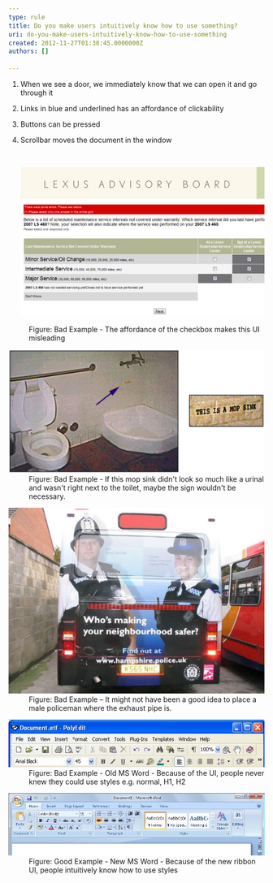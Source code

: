 ```yaml
---
type: rule
title: Do you make users intuitively know how to use something?
uri: do-you-make-users-intuitively-know-how-to-use-something
created: 2012-11-27T01:38:45.0000000Z
authors: []

---
```


 
1. When we see a door, we immediately know that we can open it and go through it
2. Links in blue and underlined has an affordance of clickability
3. Buttons can be pressed
4. Scrollbar moves the document in the window

   ​<dl class="badImage"><dt><img alt="False affordance" src="../../assets/Bad-Affordance2.jpg"></dt>
<dd>Figure: Bad Example - The affordance of the checkbox makes this UI misleading</dd></dl><dl class="badImage"><dt><img alt="False affordance" src="../../assets/Bad-FalseAffordance.jpg"></dt>
<dd>Figure: Bad Example - If this mop sink didn't look so much like a urinal and wasn't right next to the toilet, maybe the sign wouldn't be necessary.</dd></dl><dl class="badImage"><dt><img alt="False affordance" src="../../assets/Bad-Affordance3.jpg"></dt>
<dd>Figure: Bad Example – It might not have been a good idea to place a male policeman where the exhaust pipe is.</dd></dl><dl class="badImage"><dt><img alt="False affordance" src="../../assets/Bad-Affordance.jpg"></dt>
<dd>Figure: Bad Example - Old MS Word - Because of the UI, people never knew they could use styles e.g. normal, H1, H2</dd></dl><dl class="goodImage"><dt><img width="570px" src="../../assets/Good-Affordance.jpg" alt=""></dt>
<dd>Figure: Good Example - New MS Word - Because of the new ribbon UI, people intuitively know how to use styles</dd></dl>
